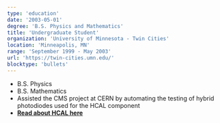```yaml
---
type: 'education'
date: '2003-05-01'
degree: 'B.S. Physics and Mathematics'
title: 'Undergraduate Student'
organization: 'University of Minnesota - Twin Cities'
location: 'Minneapolis, MN'
range: 'September 1999 - May 2003'
url: 'https://twin-cities.umn.edu/'
blocktype: 'bullets'
---
```


- B.S. Physics
- B.S. Mathematics
- Assisted the CMS project at CERN by automating the testing of hybrid photodiodes used
  for the HCAL component
- <a href="https://cms.cern/detector/measuring-energy/energy-hadrons-hcal"
  target="_blank" rel="noreferrer"><b>Read about HCAL here</b></a>

